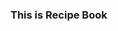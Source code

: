 ### This is Recipe Book 

 <!-- ${import.meta.env.VITE_BACKEND_URL}${import.meta.env.VITE_BACKEND_URL}/api/v1 -->
